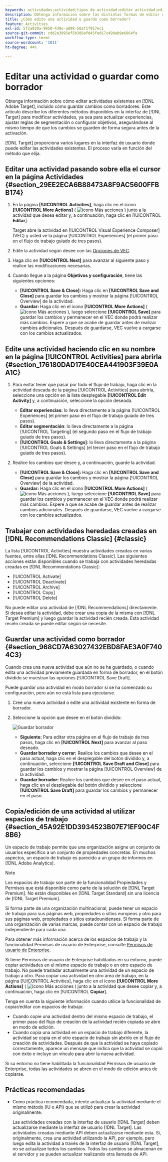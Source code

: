 ```yaml
---
keywords: actividades;actividad;tipos de actividad;editar actividad;editar;borrador
description: Obtenga información sobre las distintas formas de editar una actividad existente en Adobe Target, incluido el guardado de una actividad en forma de borrador.
title: ¿Cómo edito una actividad o guardo como borrador?
feature: Activities
exl-id: 5f2a930a-9950-430e-a898-50af1f917ec1
source-git-commit: cdd2a3995ef5b386afd45fed17c490ab9e6864fa
workflow-type: tm+mt
source-wordcount: '1011'
ht-degree: 44%

---
```


# Editar una actividad o guardar como borrador

Obtenga información sobre cómo editar actividades existentes en [!DNL Adobe Target], incluido cómo guardar cambios como borradores. Este artículo describe los diferentes métodos disponibles en la interfaz de [!DNL Target] para modificar actividades, ya sea para actualizar experiencias, ajustar reglas de segmentación o configurar objetivos, asegurándose al mismo tiempo de que los cambios se guarden de forma segura antes de la activación.

[!DNL Target] proporciona varios lugares en la interfaz de usuario donde puede editar las actividades existentes. El proceso varía en función del método que elija.

## Editar una actividad pasando sobre ella el cursor en la página Actividades {#section_29EE2ECA6B88473A8F9AC5600FFBB174}

1. En la página **[!UICONTROL Activities]**, haga clic en el icono **[!UICONTROL More Actions]** ( ![icono Más acciones](/help/main/assets/icons/MoreSmall.svg) ) junto a la actividad que desea editar y, a continuación, haga clic en [!UICONTROL **Editar**].

   Target abre la actividad en [!UICONTROL Visual Experience Composer] (VEC) y usted ve la página [!UICONTROL Experiences] (el primer paso en el flujo de trabajo guiado de tres pasos).

1. Edite la actividad según desee con las [Opciones de VEC](/help/main/c-experiences/c-visual-experience-composer/viztarget-options.md).

1. Haga clic en **[!UICONTROL Next]** para avanzar al siguiente paso y realice las modificaciones necesarias.

1. Cuando llegue a la página **Objetivos y configuración**, tiene las siguientes opciones:

   * **[!UICONTROL Save & Close]:** Haga clic en **[!UICONTROL Save and Close]** para guardar los cambios y mostrar la página [!UICONTROL Overview] de la actividad.
   * **Guardar:** Haga clic en el icono **[!UICONTROL More Actions]** ( ![icono Más acciones](/help/main/assets/icons/MoreSmallListVert.svg) ), luego seleccione **[!UICONTROL Save]** para guardar los cambios y permanecer en el VEC donde podrá realizar más cambios. Espere a que se acabe de guardar antes de realizar cambios adicionales. Después de guardarse, VEC vuelve a cargarse con los cambios actualizados.

## Edite una actividad haciendo clic en su nombre en la página [!UICONTROL Activities] para abrirla {#section_176180DAD17E40CEA441903F39E0AA1C}

1. Para evitar tener que pasar por todo el flujo de trabajo, haga clic en la actividad deseada de la página [!UICONTROL Activities] para abrirla, seleccione una opción en la lista desplegable **[!UICONTROL Edit Activity]** y, a continuación, seleccione la opción deseada.

   * **Editar experiencias:** lo lleva directamente a la página [!UICONTROL Experiences] (el primer paso en el flujo de trabajo guiado de tres pasos).
   * **Editar segmentación**: lo lleva directamente a la página [!UICONTROL Targeting] (el segundo paso en el flujo de trabajo guiado de tres pasos).
   * **[!UICONTROL Goals & Settings]**: lo lleva directamente a la página [!UICONTROL Goals & Settings] (el tercer paso en el flujo de trabajo guiado de tres pasos).

1. Realice los cambios que desee y, a continuación, guarde la actividad.

   * **[!UICONTROL Save & Close]:** Haga clic en **[!UICONTROL Save and Close]** para guardar los cambios y mostrar la página [!UICONTROL Overview] de la actividad.
   * **Guardar:** Haga clic en el icono **[!UICONTROL More Actions]** ( ![icono Más acciones](/help/main/assets/icons/MoreSmallListVert.svg) ), luego seleccione **[!UICONTROL Save]** para guardar los cambios y permanecer en el VEC donde podrá realizar más cambios. Espere a que se acabe de guardar antes de realizar cambios adicionales. Después de guardarse, VEC vuelve a cargarse con los cambios actualizados.

## Trabajar con actividades heredadas creadas en [!DNL Recommendations Classic] {#classic}

La lista [!UICONTROL Activities] muestra actividades creadas en varias fuentes, entre ellas [!DNL Recommendations Classic]. Las siguientes acciones están disponibles cuando se trabaja con actividades heredadas creadas en [!DNL Recommendations Classic]:

* [!UICONTROL Activate]
* [!UICONTROL Deactivate]
* [!UICONTROL Archive]
* [!UICONTROL Copy]
* [!UICONTROL Delete]

No puede editar una actividad de [!DNL Recommendations] directamente. Si desea editar la actividad, debe crear una copia de la misma con [!DNL Target Premium] y luego guardar la actividad recién creada. Esta actividad recién creada se puede editar según se necesite.

## Guardar una actividad como borrador {#section_968CD7A63027432EBD8FAE3A0F7404C3}

Cuando crea una nueva actividad que aún no se ha guardado, o cuando edita una actividad previamente guardada en forma de borrador, en el botón dividido se muestran las opciones [!UICONTROL Save Draft].

Puede guardar una actividad en modo borrador si se ha comenzado su configuración, pero aún no está lista para ejecutarse.

1. Cree una nueva actividad o edite una actividad existente en forma de borrador.
1. Seleccione la opción que desee en el botón dividido:

   ![Guardar borrador](/help/main/c-activities/assets/save_draft.png)

   * **Siguiente:** Para editar otra página en el flujo de trabajo de tres pasos, haga clic en **[!UICONTROL Next]** para avanzar al paso deseado.
   * **Guardar borrador y cerrar:** Realice los cambios que desee en el paso actual, haga clic en el desplegable del botón dividido y, a continuación, seleccione **[!UICONTROL Save Draft and Close]** para guardar los cambios y mostrar la página [!UICONTROL Overview] de la actividad.
   * **Guardar borrador:** Realice los cambios que desee en el paso actual, haga clic en el desplegable del botón dividido y seleccione **[!UICONTROL Save Draft]** para guardar los cambios y permanecer en el paso.

## Copia/edición de una actividad al utilizar espacios de trabajo {#section_45A92E1DD3934523B07E71EF90C4F8B6}

Un espacio de trabajo permite que una organización asigne un conjunto de usuarios específico a un conjunto de propiedades concretas. En muchos aspectos, un espacio de trabajo es parecido a un grupo de informes en [!DNL Adobe Analytics].

>[!NOTE]
>
>Los espacios de trabajo son parte de la funcionalidad Propiedades y Permisos que está disponible como parte de la solución de [!DNL Target Premium]. No están disponibles en [!DNL Target Standard] sin una licencia de [!DNL Target Premium].

Si forma parte de una organización multinacional, puede tener un espacio de trabajo para sus páginas web, propiedades o sitios europeos y otro para sus páginas web, propiedades o sitios estadounidenses. Si forma parte de una organización de varias marcas, puede contar con un espacio de trabajo independiente para cada una.

Para obtener más información acerca de los espacios de trabajo y la funcionalidad Permisos de usuario de Enterprise, consulte [Permisos de usuario de Enterprise](/help/main/administrating-target/c-user-management/property-channel/property-channel.md#concept_E396B16FA2024ADBA27BC056138F9838).

Si tiene Permisos de usuario de Enterprise habilitados en su entorno, puede copiar actividades en el mismo espacio de trabajo o en otro espacio de trabajo. No puede trasladar actualmente una actividad de un espacio de trabajo a otro. Para copiar una actividad en otro área de trabajo, en la página [!UICONTROL Activities], haga clic en el icono **[!UICONTROL More Actions]** ( ![icono Más acciones](/help/main/assets/icons/MoreSmall.svg) ) junto a la actividad que desee copiar y, a continuación, haga clic en [!UICONTROL **Copiar**].

Tenga en cuenta la siguiente información cuando utilice la funcionalidad de copiar/editar con espacios de trabajo:

* Cuando copie una actividad dentro del mismo espacio de trabajo, el primer paso del flujo de creación de la actividad recién copiada se abre en modo de edición.
* Cuando copia una actividad en un espacio de trabajo diferente, la actividad se copia en el otro espacio de trabajo sin abrirlo en el flujo de creación de actividades. Después de que la actividad se haya copiado correctamente, aparece un mensaje que indica que la actividad se copió con éxito e incluye un vínculo para abrir la nueva actividad.

Si su entorno no tiene habilitada la funcionalidad Permisos de usuario de Enterprise, todas las actividades se abren en el modo de edición antes de copiarse.

## Prácticas recomendadas

* Como práctica recomendada, intente actualizar la actividad mediante el mismo método (IU o API) que se utilizó para crear la actividad originalmente.

  Las actividades creadas con la interfaz de usuario [!DNL Target] deben actualizarse mediante la interfaz de usuario [!DNL Target]. Las actividades creadas mediante API deben actualizarse mediante esta. Si, originalmente, crea una actividad utilizando la API, por ejemplo, pero luego edita la actividad a través de la interfaz de usuario [!DNL Target], no se actualizan todos los cambios. Todos los cambios se almacenan en el servidor y se pueden actualizar realizando otra llamada de API.


